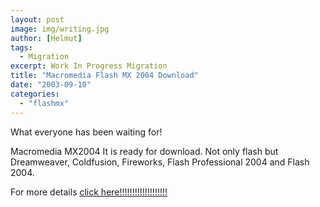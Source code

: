 ```yaml
---
layout: post
image: img/writing.jpg
author: [Helmut]
tags:
  - Migration
excerpt: Work In Progress Migration
title: "Macromedia Flash MX 2004 Download"
date: "2003-09-10"
categories: 
  - "flashmx"
---
```


What everyone has been waiting for!

Macromedia MX2004 It is ready for download. Not only flash but Dreamweaver, Coldfusion, Fireworks, Flash Professional 2004 and Flash 2004.

For more details [click here!!!!!!!!!!!!!!!!!!!](http://www.macromedia.com)

